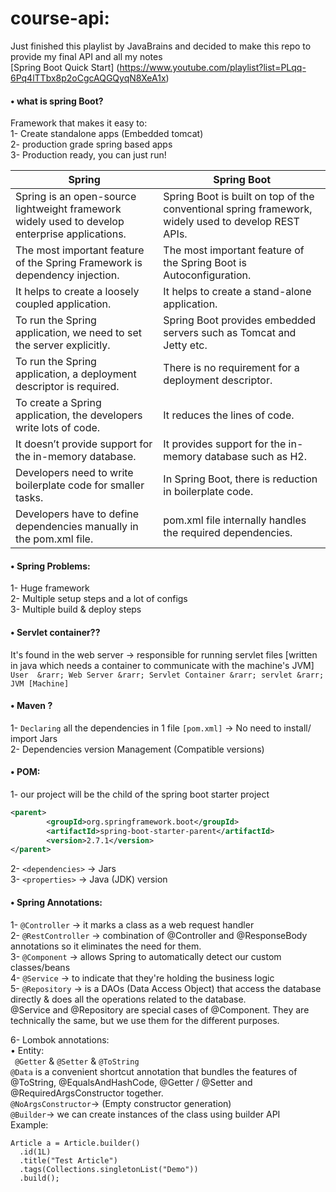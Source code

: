 # course-api: </br>
Just finished this playlist by JavaBrains and decided to make this repo to provide my final API and all my notes </br>
[Spring Boot Quick Start] (https://www.youtube.com/playlist?list=PLqq-6Pq4lTTbx8p2oCgcAQGQyqN8XeA1x) </br>


#### • what is spring Boot? <br/>
Framework that makes it easy to: <br/>
1- Create standalone apps (Embedded tomcat) <br/>
2- production grade spring based apps <br/>
3- Production ready, you can just run! <br/>


| Spring     | Spring Boot |
| ---        | ---       |
| Spring is an open-source lightweight framework widely used to develop enterprise applications. | Spring Boot is built on top of the conventional spring framework, widely used to develop REST APIs.         |
| The most important feature of the Spring Framework is dependency injection.       | The most important feature of the Spring Boot is Autoconfiguration.       |
| It helps to create a loosely coupled application.     |It helps to create a stand-alone application.    |
| To run the Spring application, we need to set the server explicitly.	        | Spring Boot provides embedded servers such as Tomcat and Jetty etc.|
| To run the Spring application, a deployment descriptor is required.        | There is no requirement for a deployment descriptor.       |
| To create a Spring application, the developers write lots of code.	       | It reduces the lines of code. |
| It doesn’t provide support for the in-memory database.        | It provides support for the in-memory database such as H2.|
| Developers need to write boilerplate code for smaller tasks.	       |In Spring Boot, there is reduction in boilerplate code. |
| Developers have to define dependencies manually in the pom.xml file.	        | pom.xml file internally handles the required dependencies.|


#### • Spring Problems: <br/>
1- Huge framework <br/>
2- Multiple setup steps and a lot of configs <br/>
3- Multiple build & deploy steps <br/>


#### • Servlet container?? <br />
It's found in the web server &rarr; responsible for running servlet files [written in java which needs a container to communicate with the machine's JVM] <br />
``` User  &rarr; Web Server &rarr; Servlet Container &rarr; servlet &rarr; JVM [Machine] ``` <br />

#### • Maven ? <br />
1- ```Declaring``` all the dependencies in 1 file ```[pom.xml]``` &rarr; No need to install/ import Jars <br />
2- Dependencies version Management (Compatible versions)  <br />

#### • POM: <br />
1- our project will be the child of the spring boot starter project <br>

```xml
<parent>
        <groupId>org.springframework.boot</groupId>
        <artifactId>spring-boot-starter-parent</artifactId>
        <version>2.7.1</version>
</parent>
```


2- ``` <dependencies> ``` &rarr; Jars  <br />
3- ``` <properties> ``` &rarr; Java (JDK) version <br />




#### • Spring Annotations: <br />

1- ``` @Controller ``` &rarr; it marks a class as a web request handler <br />
2- ``` @RestController ``` &rarr; combination of @Controller and @ResponseBody annotations so it eliminates the need for them. <br />
3- ``` @Component ``` &rarr; allows Spring to automatically detect our custom classes/beans <br />
4- ``` @Service ``` &rarr; to indicate that they're holding the business logic <br />
5- ``` @Repository ``` &rarr; is a DAOs (Data Access Object) that access the database directly & does all the operations related to the database.<br />
@Service and @Repository are special cases of @Component. They are technically the same, but we use them for the different purposes.  <br />

6- Lombok annotations: <br />
• Entity:  <br />
``` @Getter``` & ``` @Setter ``` & ``` @ToString ``` <br />
``` @Data ``` is a convenient shortcut annotation that bundles the features of @ToString, @EqualsAndHashCode, @Getter / @Setter and @RequiredArgsConstructor together.<br />
``` @NoArgsConstructor ```&rarr;  (Empty constructor generation) <br />
 ``` @Builder ```&rarr;   we can create instances of the class using builder API <br />
Example:
```
Article a = Article.builder()
  .id(1L)
  .title("Test Article")
  .tags(Collections.singletonList("Demo"))
  .build();
```
